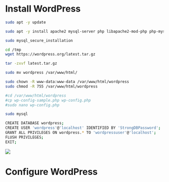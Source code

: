 # Install WordPress

```Bash
sudo apt -y update

sudo apt -y install apache2 mysql-server php libapache2-mod-php php-mysql

sudo mysql_secure_installation

cd /tmp
wget https://wordpress.org/latest.tar.gz

tar -zxvf latest.tar.gz

sudo mv wordpress /var/www/html/

sudo chown -R www-data:www-data /var/www/html/wordpress
sudo chmod -R 755 /var/www/html/wordpress

#cd /var/www/html/wordpress
#cp wp-config-sample.php wp-config.php
#sudo nano wp-config.php

sudo mysql 

CREATE DATABASE wordpress;
CREATE USER 'wordpress'@'localhost' IDENTIFIED BY 'StrongDBPassword';
GRANT ALL PRIVILEGES ON wordpress.* TO 'wordpressuser'@'localhost';
FLUSH PRIVILEGES;
EXIT;
```

![](https://github.com/JonmarCorpuz/SecondBrain/blob/main/Assets/Whitespace.png)

# Configure WordPress
